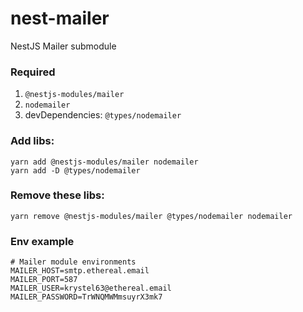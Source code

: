 # nest-mailer
NestJS Mailer submodule

### Required

1. `@nestjs-modules/mailer`
2. `nodemailer`
3. devDependencies: `@types/nodemailer`

### Add libs:
```yarn
yarn add @nestjs-modules/mailer nodemailer
yarn add -D @types/nodemailer
```

### Remove these libs:
```yarn
yarn remove @nestjs-modules/mailer @types/nodemailer nodemailer
```

### Env example
```dotenv
# Mailer module environments
MAILER_HOST=smtp.ethereal.email
MAILER_PORT=587
MAILER_USER=krystel63@ethereal.email
MAILER_PASSWORD=TrWNQMWMmsuyrX3mk7
```
